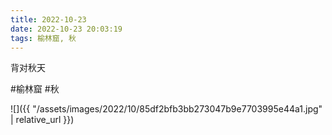 ```yaml
---
title: 2022-10-23
date: 2022-10-23 20:03:19
tags: 榆林窟, 秋
---
```


<p>背对秋天</p>

#榆林窟 #秋

![]({{ "/assets/images/2022/10/85df2bfb3bb273047b9e7703995e44a1.jpg" | relative_url }})
